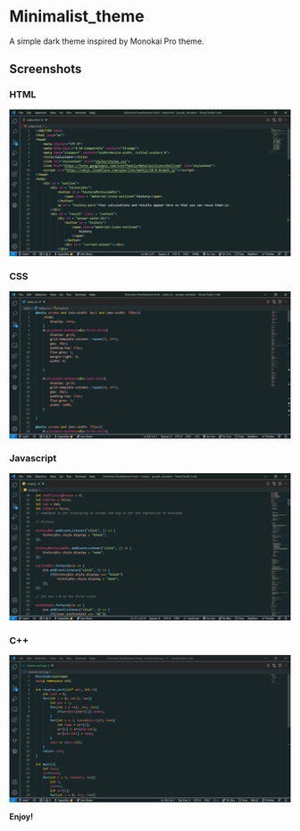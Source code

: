 # Minimalist_theme

A simple dark theme inspired by Monokai Pro theme. 

## Screenshots

### HTML
![HTML Syntax Example](/screenshots/html-example.png?raw=true "HTML Syntax Example")

### CSS
![CSS Syntax Example](/screenshots/css-example.png?raw=true "CSS Syntax Example")

### Javascript
![Javascript Syntax Example](/screenshots/js-example.png?raw=true "Javascript Syntax Example")

### C++
![C++ Syntax Example](/screenshots/cpp-example.png?raw=true "C++ Syntax Example")


**Enjoy!**
